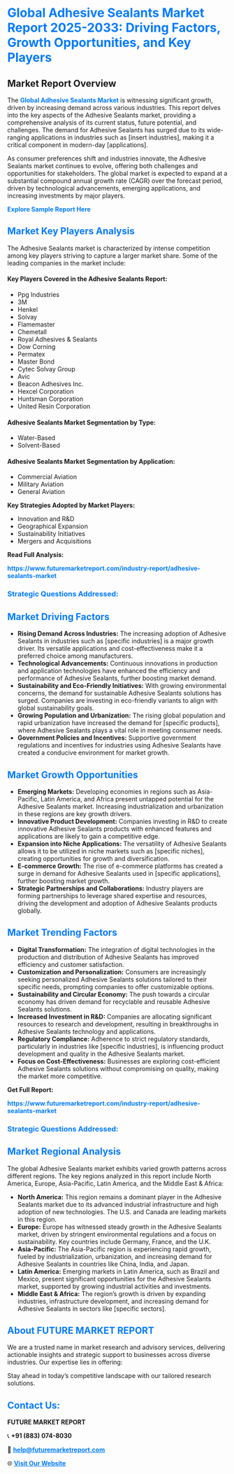 <h1 style="color: #007BFF;">Global Adhesive Sealants Market Report 2025-2033: Driving Factors, Growth Opportunities, and Key Players</h1>

<section id="overview">
<h2>Market Report Overview</h2>
<p>The <a href="https://www.futuremarketreport.com/industry-report/adhesive-sealants-market" style="color: #007BFF; text-decoration: none;"><strong>Global Adhesive Sealants Market</strong></a> is witnessing significant growth, driven by increasing demand across various industries. This report delves into the key aspects of the Adhesive Sealants market, providing a comprehensive analysis of its current status, future potential, and challenges. The demand for Adhesive Sealants has surged due to its wide-ranging applications in industries such as [insert industries], making it a critical component in modern-day [applications].</p>
<p>As consumer preferences shift and industries innovate, the Adhesive Sealants market continues to evolve, offering both challenges and opportunities for stakeholders. The global market is expected to expand at a substantial compound annual growth rate (CAGR) over the forecast period, driven by technological advancements, emerging applications, and increasing investments by major players.</p>
</section>

<section id="overview">
<p><a href="https://www.futuremarketreport.com/request-sample/reportId=30730" style="color: #007BFF; text-decoration: none;"><strong>Explore Sample Report Here</strong></a></p>
</section>

<section id="key-players">
<h2 style="color: #007BFF;">Market Key Players Analysis</h2>
<p>The Adhesive Sealants market is characterized by intense competition among key players striving to capture a larger market share. Some of the leading companies in the market include:</p>
<h4>Key Players Covered in the Adhesive Sealants Report:</h4>
<ul><li>Ppg Industries</li><li>3M</li><li>Henkel</li><li>Solvay</li><li>Flamemaster</li><li>Chemetall</li><li>Royal Adhesives &amp; Sealants</li><li>Dow Corning</li><li>Permatex</li><li>Master Bond</li><li>Cytec Solvay Group</li><li>Avic</li><li>Beacon Adhesives Inc.</li><li>Hexcel Corporation</li><li>Huntsman Corporation</li><li>United Resin Corporation</li></ul>
<h4>Adhesive Sealants Market Segmentation by Type:</h4>
<ul><li>Water-Based</li><li>Solvent-Based</li></ul>

<h4>Adhesive Sealants Market Segmentation by Application:</h4>
<ul><li>Commercial Aviation</li><li>Military Aviation</li><li>General Aviation</li></ul>
<p><strong>Key Strategies Adopted by Market Players:</strong></p>
<ul>
<li>Innovation and R&D</li>
<li>Geographical Expansion</li>
<li>Sustainability Initiatives</li>
<li>Mergers and Acquisitions</li>
</ul>
</section>

<section>
<p><strong>Read Full Analysis: </strong></p><a href="https://www.futuremarketreport.com/industry-report/adhesive-sealants-market" style="color: #007BFF; text-decoration: none;"><strong>https://www.futuremarketreport.com/industry-report/adhesive-sealants-market</strong></a>
<h3 style="color: #007BFF;">Strategic Questions Addressed:</h3>
</section>

<section id="driving-factors">
<h2 style="color: #007BFF;">Market Driving Factors</h2>
<ul>
<li><strong>Rising Demand Across Industries:</strong> The increasing adoption of Adhesive Sealants in industries such as [specific industries] is a major growth driver. Its versatile applications and cost-effectiveness make it a preferred choice among manufacturers.</li>
<li><strong>Technological Advancements:</strong> Continuous innovations in production and application technologies have enhanced the efficiency and performance of Adhesive Sealants, further boosting market demand.</li>
<li><strong>Sustainability and Eco-Friendly Initiatives:</strong> With growing environmental concerns, the demand for sustainable Adhesive Sealants solutions has surged. Companies are investing in eco-friendly variants to align with global sustainability goals.</li>
<li><strong>Growing Population and Urbanization:</strong> The rising global population and rapid urbanization have increased the demand for [specific products], where Adhesive Sealants plays a vital role in meeting consumer needs.</li>
<li><strong>Government Policies and Incentives:</strong> Supportive government regulations and incentives for industries using Adhesive Sealants have created a conducive environment for market growth.</li>
</ul>
</section>

<section id="growth-opportunities">
<h2 style="color: #007BFF;">Market Growth Opportunities</h2>
<ul>
<li><strong>Emerging Markets:</strong> Developing economies in regions such as Asia-Pacific, Latin America, and Africa present untapped potential for the Adhesive Sealants market. Increasing industrialization and urbanization in these regions are key growth drivers.</li>
<li><strong>Innovative Product Development:</strong> Companies investing in R&D to create innovative Adhesive Sealants products with enhanced features and applications are likely to gain a competitive edge.</li>
<li><strong>Expansion into Niche Applications:</strong> The versatility of Adhesive Sealants allows it to be utilized in niche markets such as [specific niches], creating opportunities for growth and diversification.</li>
<li><strong>E-commerce Growth:</strong> The rise of e-commerce platforms has created a surge in demand for Adhesive Sealants used in [specific applications], further boosting market growth.</li>
<li><strong>Strategic Partnerships and Collaborations:</strong> Industry players are forming partnerships to leverage shared expertise and resources, driving the development and adoption of Adhesive Sealants products globally.</li>
</ul>
</section>

<section id="trending-factors">
<h2 style="color: #007BFF;">Market Trending Factors</h2>
<ul>
<li><strong>Digital Transformation:</strong> The integration of digital technologies in the production and distribution of Adhesive Sealants has improved efficiency and customer satisfaction.</li>
<li><strong>Customization and Personalization:</strong> Consumers are increasingly seeking personalized Adhesive Sealants solutions tailored to their specific needs, prompting companies to offer customizable options.</li>
<li><strong>Sustainability and Circular Economy:</strong> The push towards a circular economy has driven demand for recyclable and reusable Adhesive Sealants solutions.</li>
<li><strong>Increased Investment in R&D:</strong> Companies are allocating significant resources to research and development, resulting in breakthroughs in Adhesive Sealants technology and applications.</li>
<li><strong>Regulatory Compliance:</strong> Adherence to strict regulatory standards, particularly in industries like [specific industries], is influencing product development and quality in the Adhesive Sealants market.</li>
<li><strong>Focus on Cost-Effectiveness:</strong> Businesses are exploring cost-efficient Adhesive Sealants solutions without compromising on quality, making the market more competitive.</li>
</ul>
</section>

<section>
<p><strong>Get Full Report: </strong></p><a href="https://www.futuremarketreport.com/industry-report/adhesive-sealants-market" style="color: #007BFF; text-decoration: none;"><strong>https://www.futuremarketreport.com/industry-report/adhesive-sealants-market</strong></a>
<h3 style="color: #007BFF;">Strategic Questions Addressed:</h3>
</section>


<section id="regional-analysis">
<h2 style="color: #007BFF;">Market Regional Analysis</h2>
<p>The global Adhesive Sealants market exhibits varied growth patterns across different regions. The key regions analyzed in this report include North America, Europe, Asia-Pacific, Latin America, and the Middle East & Africa:</p>
<ul>
<li><strong>North America:</strong> This region remains a dominant player in the Adhesive Sealants market due to its advanced industrial infrastructure and high adoption of new technologies. The U.S. and Canada are leading markets in this region.</li>
<li><strong>Europe:</strong> Europe has witnessed steady growth in the Adhesive Sealants market, driven by stringent environmental regulations and a focus on sustainability. Key countries include Germany, France, and the U.K.</li>
<li><strong>Asia-Pacific:</strong> The Asia-Pacific region is experiencing rapid growth, fueled by industrialization, urbanization, and increasing demand for Adhesive Sealants in countries like China, India, and Japan.</li>
<li><strong>Latin America:</strong> Emerging markets in Latin America, such as Brazil and Mexico, present significant opportunities for the Adhesive Sealants market, supported by growing industrial activities and investments.</li>
<li><strong>Middle East & Africa:</strong> The region’s growth is driven by expanding industries, infrastructure development, and increasing demand for Adhesive Sealants in sectors like [specific sectors].</li>
</ul>
</section>

<footer>
<h2 style="color: #007BFF;">About FUTURE MARKET REPORT</h2>
<p>We are a trusted name in market research and advisory services, delivering actionable insights and strategic support to businesses across diverse industries. Our expertise lies in offering:</p>

<p>Stay ahead in today’s competitive landscape with our tailored research solutions.</p>

<h2 style="color: #007BFF;">Contact Us:</h2>
<p><strong>FUTURE MARKET REPORT</strong></p>
<p>📞 <strong>+91 (883) 074-8030</strong></p>
<p>📧 <strong><a href="mailto:help@futuremarketreport.com" style="color: #007BFF;">help@futuremarketreport.com</a></strong></p>
<p>🌐 <strong><a href="https://www.futuremarketreport.com/" style="color: #007BFF;">Visit Our Website</a></strong></p>
</footer>